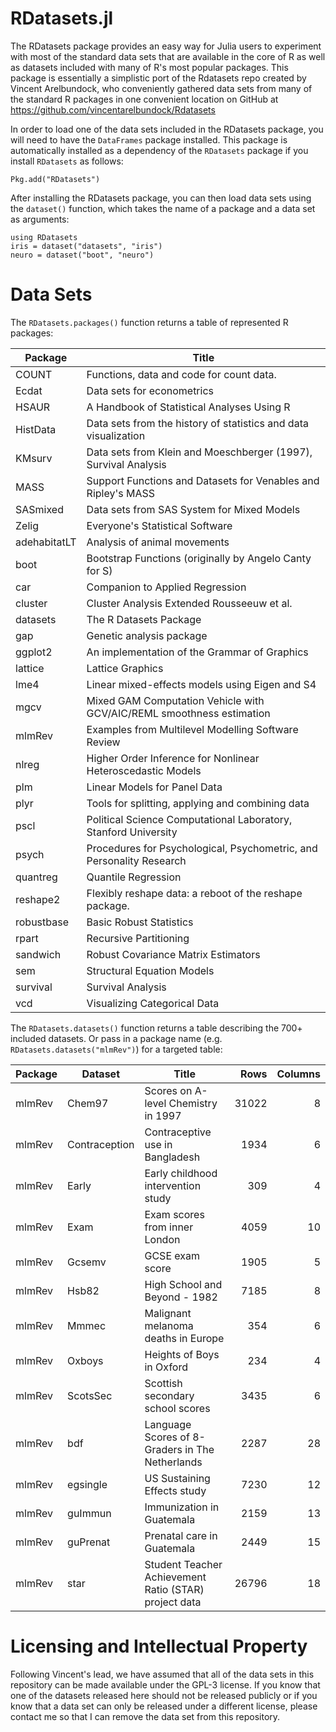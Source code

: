 # RDatasets.jl

The RDatasets package provides an easy way for Julia users to experiment with most of the standard data sets that are available in the core of R as well as datasets included with many of R's most popular packages. This package is essentially a simplistic port of the Rdatasets repo created by Vincent Arelbundock, who conveniently gathered data sets from many of the standard R packages in one convenient location on GitHub at https://github.com/vincentarelbundock/Rdatasets

In order to load one of the data sets included in the RDatasets package, you will need to have the `DataFrames` package installed. This package is automatically installed as a dependency of the `RDatasets` package if you install `RDatasets` as follows:

    Pkg.add("RDatasets")

After installing the RDatasets package, you can then load data sets using the `dataset()` function, which takes the name of a package and a data set as arguments:

    using RDatasets
    iris = dataset("datasets", "iris")
    neuro = dataset("boot", "neuro")

# Data Sets

The `RDatasets.packages()` function returns a table of represented R packages:

Package|Title
---|---
COUNT|Functions, data and code for count data.
Ecdat|Data sets for econometrics
HSAUR|A Handbook of Statistical Analyses Using R
HistData|Data sets from the history of statistics and data visualization
KMsurv|Data sets from Klein and Moeschberger (1997), Survival Analysis
MASS|Support Functions and Datasets for Venables and Ripley's MASS
SASmixed|Data sets from SAS System for Mixed Models
Zelig|Everyone's Statistical Software
adehabitatLT|Analysis of animal movements
boot|Bootstrap Functions (originally by Angelo Canty for S)
car|Companion to Applied Regression
cluster|Cluster Analysis Extended Rousseeuw et al.
datasets|The R Datasets Package
gap|Genetic analysis package
ggplot2|An implementation of the Grammar of Graphics
lattice|Lattice Graphics
lme4|Linear mixed-effects models using Eigen and S4
mgcv|Mixed GAM Computation Vehicle with GCV/AIC/REML smoothness estimation
mlmRev|Examples from Multilevel Modelling Software Review
nlreg|Higher Order Inference for Nonlinear Heteroscedastic Models
plm|Linear Models for Panel Data
plyr|Tools for splitting, applying and combining data
pscl|Political Science Computational Laboratory, Stanford University
psych|Procedures for Psychological, Psychometric, and Personality Research
quantreg|Quantile Regression
reshape2|Flexibly reshape data: a reboot of the reshape package.
robustbase|Basic Robust Statistics
rpart|Recursive Partitioning
sandwich|Robust Covariance Matrix Estimators
sem|Structural Equation Models
survival|Survival Analysis
vcd|Visualizing Categorical Data

The `RDatasets.datasets()` function returns a table describing the 700+ included datasets. Or pass in a package name (e.g. `RDatasets.datasets("mlmRev")`) for a targeted table:

Package|Dataset|Title|Rows|Columns
---|---|---|---:|---:
mlmRev|Chem97|Scores on A-level Chemistry in 1997|31022|8
mlmRev|Contraception|Contraceptive use in Bangladesh|1934|6
mlmRev|Early|Early childhood intervention study|309|4
mlmRev|Exam|Exam scores from inner London|4059|10
mlmRev|Gcsemv|GCSE exam score|1905|5
mlmRev|Hsb82|High School and Beyond - 1982|7185|8
mlmRev|Mmmec|Malignant melanoma deaths in Europe|354|6
mlmRev|Oxboys|Heights of Boys in Oxford|234|4
mlmRev|ScotsSec|Scottish secondary school scores|3435|6
mlmRev|bdf|Language Scores of 8-Graders in The Netherlands|2287|28
mlmRev|egsingle|US Sustaining Effects study|7230|12
mlmRev|guImmun|Immunization in Guatemala|2159|13
mlmRev|guPrenat|Prenatal care in Guatemala|2449|15
mlmRev|star|Student Teacher Achievement Ratio (STAR) project data|26796|18

# Licensing and Intellectual Property

Following Vincent's lead, we have assumed that all of the data sets in this repository can be made available under the GPL-3 license. If you know that one of the datasets released here should not be released publicly or if you know that a data set can only be released under a different license, please contact me so that I can remove the data set from this repository.
